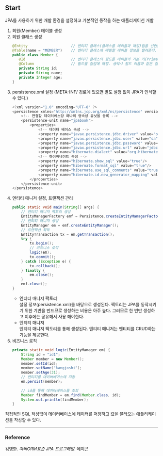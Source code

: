 ## Start
JPA를 사용하기 위한 개발 환경을 설정하고 기본적인 동작을 하는 애플리케이션 개발

1. 회원(Member) 테이블 생성
2. 회원 클래스 생성
    ```java
    @Entity                    // 엔티티 클래스(클래스를 테이블과 매핑)임을 선언한다.
    @Table(name = "MEMBER")    // 엔티티 클래스에 매핑할 테이블 정보를 알려준다. 생략시 클래스 이름과 같은 테이블과 매핑된다.
    public class Member {
       @Id                     // 엔티티 클래스의 필드를 테이블의 기본 키(Primary key)에 매핑한다.
       @Column                 // 필드를 컬럼에 매핑. 생략시 필드 이름과 같은 컬럼과 매핑된다.
       private String id;      
       private String name;
       private Integer age;
    }
    ```
3. persistence.xml 설정 (META-INF/ 경로에 있으면 별도 설정 없이 JPA가 인식할 수 있다.)
    ```java
    <?xml version="1.0" encoding="UTF-8" ?>
    <persistence xmlns="http://xmlns.jcp.org/xml/ns/persistence" version="2.1">
        <!-- 연결할 데이터베스당 하나의 영속성 유닛을 등록 -->
        <persistence-unit name="jpabook">
            <properties>
                <!-- 데이터 베이스 속성 -->
                <property name="javax.persistence.jdbc.driver" value="org.h2.Driver"/>
                <property name="javax.persistence.jdbc.user" value="sa" />
                <property name="javax.persistence.jdbc.password" value=""/>
                <property name="javax.persistence.jdbc.url" value="jdbc:h2:tcp://localhost/~/test"/>
                <property name="hibernate.dialect" value="org.hibernate.dialect.H2Dialect"/>
                <!-- 하이버네이트 속성 -->
                <property name="hibernate.show_sql" value="true"/>                 <!-- 실행한 SQL 출력 -->
                <property name="hibernate.format_sql" value="true"/>               <!-- 실행한 SQL 출력시 보기좋게 정렬 -->
                <property name="hibernate.use_sql_comments" value="true"/>         <!-- 쿼리를 출력할 때 주석도 같이 출력 -->
                <property name="hibernate.id.new_generator_mapping" value="true"/> <!-- JPA 표준에 맞춘 키 생성 전략을 사용한다. -->
            </properties>
        </persistence-unit>
    </persistence>
    ```
4. 엔티티 매니저 설정, 트랜잭션 관리
    ```java
    public static void main(String[] args) {
        // 엔티티 매니저 팩토리 생성
        EntityManagerFactory emf = Persistence.createEntityManagerFactory("jpabook");
        // 엔티티 매니저 생성
        EntityManager em = emf.createEntityManager();
        // 트랜잭션 획득
        EntityTransaction tx = em.getTransaction();
        try {
            tx.begin();
            // 비즈니스 로직
            logic(em);      
            tx.commit();
        } catch (Exception e) {
            tx.rollback();
        } finally {
            em.close();
        }
        emf.close();
    }
    ```
    - 엔티티 매니저 팩토리  
        설정 정보(persistence.xml)를 바탕으로 생성된다. 팩토리는 JPA를 동작시키기 위한 기반을 만드므로 생성하는 비용은 아주 높다. 그러므로 한 번만 생성하고 이후에는 공유해서 사용 해야한다.
    - 엔티티 매니저  
        엔티티 매니저 팩토리를 통해 생성된다. 엔티티 매니저는 엔티티를 CRUD하는 기능을 제공한다.   
5. 비즈니스 로직 
    ```java
    private static void logic(EntityManager em) {
        String id = "id1";
        Member member = new Member();
        member.setId(id);
        member.setName("kangjoshi");
        member.setAge(31);
        // 엔티티를 데이버베이스에 저장
        em.persist(member);
        
        // id를 통해 데이터베이스를 조회
        Member findMember = em.find(Member.class, id);
        System.out.println(findMember);
    }
    ```

직접적인 SQL 작성없이 데이터베이스에 데이터를 저장하고 값을 불러오는 애플리케이션을 작성할 수 있다.

---
### Reference
김영한. _자바ORM표준 JPA 프로그래밍_. 에이콘